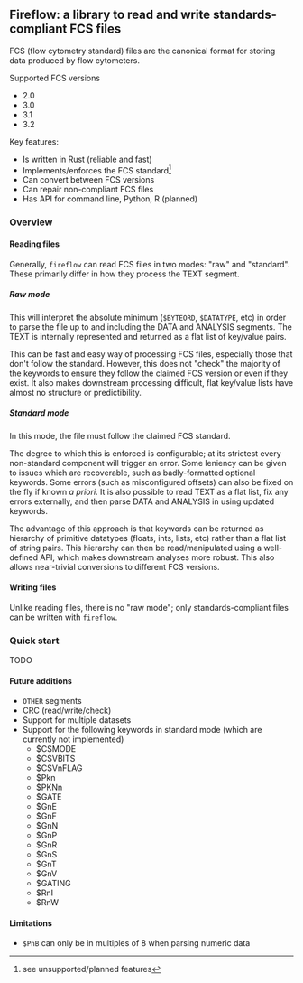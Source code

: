 ## Fireflow: a library to read and write standards-compliant FCS files

FCS (flow cytometry standard) files are the canonical format for storing data
produced by flow cytometers.

Supported FCS versions

* 2.0
* 3.0
* 3.1
* 3.2

Key features:

* Is written in Rust (reliable and fast)
* Implements/enforces the FCS standard[^1]
* Can convert between FCS versions
* Can repair non-compliant FCS files
* Has API for command line, Python, R (planned)

[^1]: see unsupported/planned features 

### Overview

#### Reading files

Generally, `fireflow` can read FCS files in two modes: "raw" and "standard".
These primarily differ in how they process the TEXT segment.

##### Raw mode

This will interpret the absolute minimum (`$BYTEORD`, `$DATATYPE`, etc) in
order to parse the file up to and including the DATA and ANALYSIS segments. The
TEXT is internally represented and returned as a flat list of key/value pairs.

This can be fast and easy way of processing FCS files, especially those that
don't follow the standard. However, this does not "check" the majority of the
keywords to ensure they follow the claimed FCS version or even if they exist. It
also makes downstream processing difficult, flat key/value lists have almost no
structure or predictibility.

##### Standard mode

In this mode, the file must follow the claimed FCS standard.

The degree to which this is enforced is configurable; at its strictest every
non-standard component will trigger an error. Some leniency can be given to
issues which are recoverable, such as badly-formatted optional keywords. Some
errors (such as misconfigured offsets) can also be fixed on the fly if known _a
priori_. It is also possible to read TEXT as a flat list, fix any errors
externally, and then parse DATA and ANALYSIS in using updated keywords.

The advantage of this approach is that keywords can be returned as hierarchy of
primitive datatypes (floats, ints, lists, etc) rather than a flat list of string
pairs. This hierarchy can then be read/manipulated using a well-defined API,
which makes downstream analyses more robust. This also allows near-trivial
conversions to different FCS versions.

#### Writing files

Unlike reading files, there is no "raw mode"; only standards-compliant files can
be written with `fireflow`.

### Quick start

TODO

#### Future additions

* `OTHER` segments
* CRC (read/write/check)
* Support for multiple datasets
* Support for the following keywords in standard mode (which are currently not
  implemented)
  * $CSMODE
  * $CSVBITS 
  * $CSVnFLAG
  * $Pkn
  * $PKNn
  * $GATE
  * $GnE
  * $GnF
  * $GnN
  * $GnP
  * $GnR
  * $GnS
  * $GnT
  * $GnV
  * $GATING
  * $RnI
  * $RnW

#### Limitations

* `$PnB` can only be in multiples of 8 when parsing numeric data
